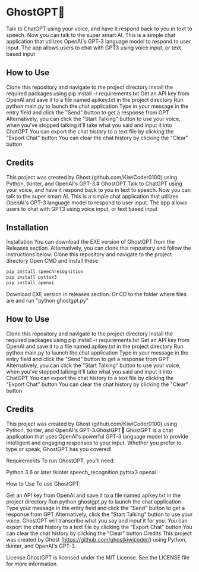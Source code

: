 # GhostGPT👻
Talk to ChatGPT using your voice, and have it respond back to you in text to speech. Now you can talk to the super smart AI. This is a simple chat application that utilizes OpenAI's GPT-3 language model to respond to user input. The app allows users to chat with GPT3 using voice input, or text based input

## How to Use

Clone this repository and navigate to the project directory
Install the required packages using pip install -r requirements.txt
Get an API key from OpenAI and save it to a file named apikey.txt in the project directory
Run python main.py to launch the chat application
Type in your message in the entry field and click the "Send" button to get a response from GPT
Alternatively, you can click the "Start Talking" button to use your voice, when you've stopped talking it'll take what you said and input it into ChatGPT
You can export the chat history to a text file by clicking the "Export Chat" button
You can clear the chat history by clicking the "Clear" button

## Credits

This project was created by Ghost (github.com/KiwiCoder0100) using Python, tkinter, and OpenAI's GPT-3.# GhostGPT
Talk to ChatGPT using your voice, and have it respond back to you in text to speech. Now you can talk to the super smart AI. This is a simple chat application that utilizes OpenAI's GPT-3 language model to respond to user input. The app allows users to chat with GPT3 using voice input, or text based input


## Installation

Installation
You can download the EXE version of GhostGPT from the Releases section. Alternatively, you can clone this repository and follow the instructions below.
Clone this repository and navigate to the project directory
Open CMD and install these

```python
pip install speechrecognition
pip install pyttsx3
pip install openai

```

Download EXE version in releases section.
Or CD to the folder where files are and run "python ghostgpt.py"


## How to Use

Clone this repository and navigate to the project directory
Install the required packages using pip install -r requirements.txt
Get an API key from OpenAI and save it to a file named apikey.txt in the project directory
Run python main.py to launch the chat application
Type in your message in the entry field and click the "Send" button to get a response from GPT
Alternatively, you can click the "Start Talking" button to use your voice, when you've stopped talking it'll take what you said and input it into ChatGPT
You can export the chat history to a text file by clicking the "Export Chat" button
You can clear the chat history by clicking the "Clear" button

## Credits

This project was created by Ghost (github.com/KiwiCoder0100) using Python, tkinter, and OpenAI's GPT-3.GhostGPT👻
GhostGPT is a chat application that uses OpenAI's powerful GPT-3 language model to provide intelligent and engaging responses to your input. Whether you prefer to type or speak, GhostGPT has you covered!

Requirements
To run GhostGPT, you'll need:

Python 3.6 or later
tkinter
speech_recognition
pyttsx3
openai

How to Use
To use GhostGPT:

Get an API key from OpenAI and save it to a file named apikey.txt in the project directory
Run python ghostgpt.py to launch the chat application
Type your message in the entry field and click the "Send" button to get a response from GPT
Alternatively, click the "Start Talking" button to use your voice. GhostGPT will transcribe what you say and input it for you.
You can export the chat history to a text file by clicking the "Export Chat" button
You can clear the chat history by clicking the "Clear" button
Credits
This project was created by Ghost (https://github.com/ghostkiwicoder/) using Python, tkinter, and OpenAI's GPT-3.

License
GhostGPT is licensed under the MIT License. See the LICENSE file for more information.

